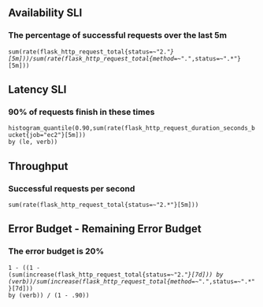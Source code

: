 ## Availability SLI
### The percentage of successful requests over the last 5m
<code>sum(rate(flask_http_request_total{status=\~"2.*"}[5m]))/sum(rate(flask_http_request_total{method=\~".*",status=\~".*"}[5m]))</code>

## Latency SLI
### 90% of requests finish in these times
<code>histogram_quantile(0.90,sum(rate(flask_http_request_duration_seconds_bucket{job="ec2"}[5m])) by (le, verb))</code>

## Throughput
### Successful requests per second
<code>sum(rate(flask_http_request_total{status=\~"2.*"}[5m]))</code>

## Error Budget - Remaining Error Budget
### The error budget is 20%
<code>1 - ((1 - (sum(increase(flask_http_request_total{status=\~"2.*"}[7d])) by (verb))/sum(increase(flask_http_request_total{method=\~".*",status=\~".*"}[7d])) by (verb)) / (1 - .90))</code>

